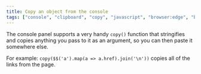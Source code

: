 ```yaml
---
title: Copy an object from the console
tags: ["console", "clipboard", "copy", "javascript", "browser:edge", "browser:firefox", "browser:chrome"]
---
```

The console panel supports a very handy `copy()` function that stringifies and copies anything you pass to it as an argument, so you can then paste it somewhere else.

For example: `copy($$('a').map(a => a.href).join('\n'))` copies all of the links from the page.
